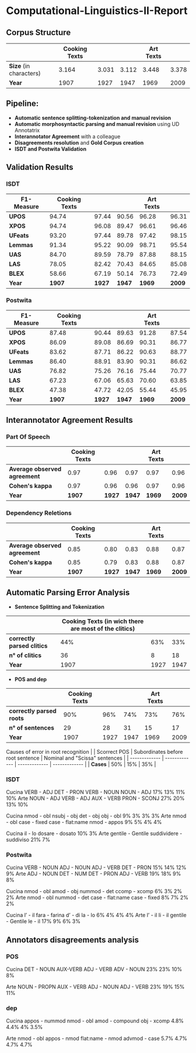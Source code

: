 # Computational-Linguistics-II-Report

## Corpus Structure

|  | Cooking Texts |  |  | Art Texts |  |
| ------------- | ------------- | ------------- | ------------- | ------------- | ------------- |
| **Size** (in characters) | 3.164  | 3.031  | 3.112  | 3.448 | 3.378  |
| **Year**  | 1907  | 1927  | 1947  | 1969  | 2009  |


## Pipeline:
- **Automatic sentence splitting-tokenization and manual revision**
- **Automatic morphosyntactic parsing and manual revision** using UD Annotatrix
- **Interannotator Agreement** with a colleague
- **Disagreements resolution** and **Gold Corpus creation**
- **ISDT and Postwita Validation**

## Validation Results

### ISDT
| F1-Measure | Cooking Texts |  |  | Art Texts |  |
| ------------- | ------------- | ------------- | ------------- | ------------- | ------------- |
| **UPOS** | 94.74  | 97.44  | 90.56  | 96.28 | 96.31  |
| **XPOS**  | 94.74  | 96.08 | 89.47  | 96.61  | 96.46  |
| **UFeats**  | 93.20 |97.44 |89.78   | 97.42| 98.15  |
| **Lemmas**  | 91.34 |95.22 |90.09  | 98.71| 95.54   |
| **UAS**  | 84.70 |89.59 |78.79  | 87.88 |88.15  |
| **LAS**  | 78.05| 82.42 |70.43 | 84.65 | 85.08  |
| **BLEX**  | 58.66 |67.19 |50.14  |76.73 |72.49 |
| **Year**  | **1907**  | **1927**  | **1947**  | **1969**  | **2009**  |
### Postwita
| F1-Measure | Cooking Texts |  |  | Art Texts |  |
| ------------- | ------------- | ------------- | ------------- | ------------- | ------------- |
| **UPOS** | 87.48 |90.44 |89.63  | 91.28 |87.54  |
| **XPOS**  | 86.09| 89.08| 86.69   | 90.31 |86.77  |
| **UFeats**  | 83.62| 87.71 |86.22 | 90.63 |88.77 |
| **Lemmas**  | 86.40 |88.91 |83.90 | 90.31 |86.62 |
| **UAS**  | 76.82 |75.26 |76.16 |75.44 |70.77 |
| **LAS**  | 67.23| 67.06| 65.63 | 70.60 |63.85 |
| **BLEX**  | 47.38 |47.72 |42.05 |55.44 |45.95 |
| **Year**  | **1907**  | **1927**  | **1947**  | **1969**  | **2009**  |
## Interannotator Agreement Results

### Part Of Speech
|  | Cooking Texts |  |  | Art Texts |  |
| ------------- | ------------- | ------------- | ------------- | ------------- | ------------- |
| **Average observed agreement** | 0.97  | 0.96  | 0.97  | 0.97 | 0.96  |
| **Cohen's kappa**  | 0.97  | 0.96  | 0.96  | 0.97  | 0.96  |
| **Year**  | **1907**  | **1927**  | **1947**  | **1969**  | **2009**  |

### Dependency Reletions
|  | Cooking Texts |  |  | Art Texts |  |
| ------------- | ------------- | ------------- | ------------- | ------------- | ------------- |
| **Average observed agreement** | 0.85  | 0.80  | 0.83  | 0.88  | 0.87  |
| **Cohen's kappa**  | 0.85  | 0.79  | 0.83  | 0.88  | 0.87  |
| **Year**  | **1907**  | **1927**  | **1947**  | **1969**  | **2009**  |

## Automatic Parsing Error Analysis

- **Sentence Splitting and Tokenization**

|  | Cooking Texts (in wich there are most of the clitics) |  |  |
| ------------- | ------------- | ------------- | ------------- |
| **correctly parsed clitics** | 44%  | 63%  | 33%  |
| **n° of clitics**  | 36 | 8  | 18 |
| **Year**  | 1907  | 1927  | 1947  |

- **POS and dep**

|  | Cooking Texts |  |  | Art Texts |  |
| ------------- | ------------- | ------------- | ------------- | ------------- | ------------- |
| **correctly parsed roots** | 90% | 96%  |74%  | 73% | 76%  |
| **n° of sentences**  | 29  | 28  | 31  | 15  | 17  |
| **Year**  | 1907  | 1927  | 1947  | 1969  | 2009  |

Causes of error in root recognition
|  | Scorrect POS | Subordinates before root sentence | Nominal and "Scissa" sentences |
| ------------- | ------------- | ------------- | ------------- |
| **Cases** | 50%  | 15%  | 35%  |

### ISDT
Cucina VERB - ADJ DET - PRON VERB - NOUN NOUN - ADJ  17% 13% 11% 10% Arte NOUN - ADJ  VERB - ADJ AUX - VERB PRON - SCONJ 27% 20% 13% 10% 

Cucina nmod - obl nsubj - obj det - obj obj - obl 9% 3% 3% 3% Arte nmod - obl case - fixed case - flat:name nmod - appos  9% 5% 4% 4% 

Cucina  il - lo dosare - dosato 10% 3% Arte  gentile - Gentile suddividere - suddiviso 21% 7% 

### Postwita
Cucina VERB - NOUN ADJ - NOUN ADJ - VERB DET - PRON 15% 14% 12% 9% Arte ADJ - NOUN DET - NUM DET - PRON ADJ - VERB 19% 18% 9% 8%

Cucina nmod - obl amod - obj nummod  - det  ccomp - xcomp 6% 3% 2% 2% Arte nmod - obl nummod - det  case - flat:name case - fixed 8% 7% 2% 2%

Cucina    l’ - il fara - farina d’ - di  la - lo 6% 4% 4% 4% Arte    l’ - il  li - il gentile - Gentile le - il  17% 9% 6% 3% 


## Annotators disagreements analysis
### POS
Cucina DET - NOUN AUX-VERB ADJ - VERB ADV - NOUN 23% 23% 10% 8%

Arte NOUN - PROPN AUX - VERB ADJ - NOUN ADJ - VERB 23% 19% 15% 11% 

### dep
Cucina appos - nummod nmod - obl amod - compound obj - xcomp 4.8% 4.4% 4% 3.5% 

Arte nmod - obl appos - nmod flat:name - nmod advmod - case 5.7% 4.7% 4.7% 4.7% 
